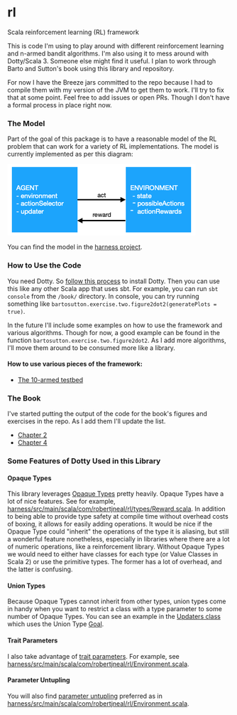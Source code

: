 # rl
Scala reinforcement learning (RL) framework

This is code I'm using to play around with different reinforcement learning and n-armed bandit algorithms.
I'm also using it to mess around with Dotty/Scala 3. Someone else might find it useful. I plan to work through 
Barto and Sutton's book using this library and repository.

For now I have the Breeze jars committed to the repo because I had to compile them with my version of the JVM 
to get them to work. I'll try to fix that at some point. Feel free to add issues or open PRs. Though I don't 
have a formal process in place right now.

### The Model

Part of the goal of this package is to have a reasonable model of the RL problem that can work for a variety of RL implementations. The model is currently implemented as per this diagram:

![RL Model](https://github.com/robertjneal/rl/blob/master/model.png?raw=true)

You can find the model in the [harness project](https://github.com/robertjneal/rl/tree/master/harness).

### How to Use the Code

You need Dotty. So [follow this process](https://dotty.epfl.ch) to install Dotty. Then you can use this like 
any other Scala app that uses sbt. For example, you can run `sbt console` from the `/book/` directory. In 
console, you can try running something like `bartosutton.exercise.two.figure2dot2(generatePlots = true)`.

In the future I'll include some examples on how to use the framework and various algorithms. Though for now, a 
good example can be found in the function `bartosutton.exercise.two.figure2dot2`. As I add more algorithms, 
I'll move them around to be consumed more like a library.

#### How to use various pieces of the framework:
* [The 10-armed testbed](https://github.com/robertjneal/rl/blob/master/harness/src/main/scala/com/robertjneal/rl/testbed/README.md)

### The Book

I've started putting the output of the code for the book's figures and exercises in the repo. As I add them I'll update the list.

* [Chapter 2](https://github.com/robertjneal/rl/blob/master/book/src/main/scala/bartosutton/exercise/two/two.md)
* [Chapter 4](https://github.com/robertjneal/rl/blob/master/book/src/main/scala/bartosutton/exercise/four/four.md)

### Some Features of Dotty Used in this Library

#### Opaque Types

This library leverages [Opaque Types](https://dotty.epfl.ch/docs/reference/other-new-features/opaques.html) pretty heavily. Opaque Types have a lot of nice features. See for example, [harness/src/main/scala/com/robertjneal/rl/types/Reward.scala](https://github.com/robertjneal/rl/blob/master/harness/src/main/scala/com/robertjneal/rl/types/Reward.scala). In addition to being able to provide type safety at compile time without overhead costs of boxing, it allows for easily adding operations. It would be nice if the Opaque Type could "inherit" the operations of the type it is aliasing, but still a wonderful feature nonetheless, especially in libraries where there are a lot of numeric operations, like a reinforcement library. Without Opaque Types we would need to either have classes for each type (or Value Classes in Scala 2) or use the primitive types. The former has a lot of overhead, and the latter is confusing.

#### Union Types

Because Opaque Types cannot inherit from other types, union types come in handy when you want to restrict a class with a type
parameter to some number of Opaque Types. You can see an example in the [Updaters class](https://github.com/robertjneal/rl/blob/master/harness/src/main/scala/com/robertjneal/rl/updater/Updaters.scala#L7) which uses the Union Type [Goal](https://github.com/robertjneal/rl/blob/master/harness/src/main/scala/com/robertjneal/rl/types/goal/Goal.scala).

#### Trait Parameters

I also take advantage of [trait parameters](https://dotty.epfl.ch/docs/reference/other-new-features/trait-parameters.html). For example, see [harness/src/main/scala/com/robertjneal/rl/Environment.scala](https://github.com/robertjneal/rl/blob/master/harness/src/main/scala/com/robertjneal/rl/Environment.scala#L5). 

#### Parameter Untupling

You will also find [parameter untupling](https://dotty.epfl.ch/docs/reference/other-new-features/parameter-untupling.html) preferred as in [harness/src/main/scala/com/robertjneal/rl/Environment.scala](https://github.com/robertjneal/rl/blob/master/harness/src/main/scala/com/robertjneal/rl/Environment.scala#L37).
